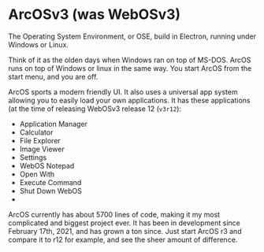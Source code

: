 # ArcOSv3 (was WebOSv3)

The Operating System Environment, or OSE, build in Electron, running under Windows or Linux.

Think of it as the olden days when Windows ran on top of MS-DOS. ArcOS runs on top of Windows or linux in the same way. You start ArcOS from the start menu, and you are off.

ArcOS sports a modern friendly UI. It also uses a universal app system allowing you to easily load your own applications. It has these applications (at the time of releasing WebOSv3 release 12 (`v3r12`):

- Application Manager
- Calculator
- File Explorer
- Image Viewer
- Settings
- WebOS Notepad
- Open With
- Execute Command
- Shut Down WebOS
- 

ArcOS currently has about 5700 lines of code, making it my most complicated and biggest project ever. It has been in development since February 17th, 2021, and has grown a ton since. Just start ArcOS r3 and compare it to r12 for example, and see the sheer amount of difference.
